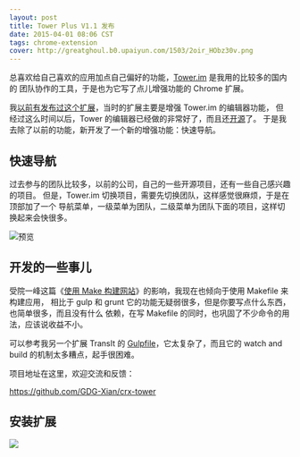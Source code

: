 ```yaml
---
layout: post
title: Tower Plus V1.1 发布
date: 2015-04-01 08:06 CST
tags: chrome-extension
cover: http://greatghoul.b0.upaiyun.com/1503/2oir_HObz30v.png
---
```


总喜欢给自己喜欢的应用加点自己偏好的功能，[Tower.im][1] 是我用的比较多的国内的
团队协作的工具，于是也为它写了点儿增强功能的 Chrome 扩展。

我[以前有发布过这个扩展][2]，当时的扩展主要是增强 Tower.im 的编辑器功能，
但经过这么时间以后，Tower 的编辑器已经做的非常好了，而且还[开源][3]了。
于是我去除了以前的功能，新开发了一个新的增强功能：快速导航。

## 快速导航

过去参与的团队比较多，以前的公司，自己的一些开源项目，还有一些自己感兴趣的项目。
但是，Tower.im 切换项目，需要先切换团队，这样感觉很麻烦，于是在顶部加了一个
导航菜单，一级菜单为团队，二级菜单为团队下面的项目，这样切换起来会快很多。

![预览](http://greatghoul.b0.upaiyun.com/1503/2oir_HObz30v.png)

## 开发的一些事儿

受院一峰这篇《[使用 Make 构建网站][4]》的影响，我现在也倾向于使用 Makefile 来构建应用，
相比于 gulp 和 grunt 它的功能无疑弱很多，但是你要写点什么东西，也简单很多，而且没有什么
依赖，在写 Makefile 的同时，也巩固了不少命令的用法，应该说收益不小。

可以参考我另一个扩展 TransIt 的 [Gulpfile][5]，它太复杂了，而且它的 watch and build
的机制太多糟点，起手很困难。

项目地址在这里，欢迎交流和反馈：

<https://github.com/GDG-Xian/crx-tower>

## 安装扩展

<a href="https://chrome.google.com/webstore/detail/twoerim-plus/dfhmgoomjkcdlfclkpjpmhjgpdakijke"><img src="https://camo.githubusercontent.com/334b4f665751356b1f4afb758f8ddde55b9c71b8/68747470733a2f2f7261772e6769746875622e636f6d2f476f6f676c654368726f6d652f6368726f6d652d6170702d73616d706c65732f6d61737465722f74727969746e6f77627574746f6e5f736d616c6c2e706e67" border="0" style="max-width:100%;"></a>

[1]: https://tower.im
[2]: http://g2w.dev:4567/2014/02/rlease-crx-tower-1-0/
[3]: http://simditor.tower.im/
[4]: http://www.ruanyifeng.com/blog/2015/03/build-website-with-make.html
[5]: https://github.com/GDG-Xian/crx-transit/blob/master/Gulpfile.js
